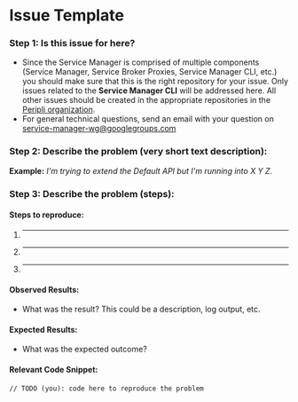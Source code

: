# Issue Template

### Step 1: Is this issue for here?

  * Since the Service Manager is comprised of multiple components (Service Manager,  Service Broker Proxies, Service Manager CLI, etc.) you should make sure that this is the right repository for your issue. Only issues related to the **Service Manager CLI** will be addressed here. All other issues should be created in the appropriate repositories in the [Peripli organization][1].
  * For general technical questions, send an email with your question on [service-manager-wg@googlegroups.com][2]

### Step 2: Describe the problem (very short text description):

**Example:** *I'm trying to extend the Default API but I'm running into X Y Z.*

### Step 3: Describe the problem (steps):

#### Steps to reproduce:

  1. _____
  2. _____
  3. _____
  
#### Observed Results:

  * What was the result? This could be a description, log output, etc.
  
#### Expected Results:

  * What was the expected outcome?
  
#### Relevant Code Snippet:

  ``` 
  // TODO (you): code here to reproduce the problem
  ```
  
  
  [1]: https://github.com/Peripli
  [2]: service-manager-wg@googlegroups.com
